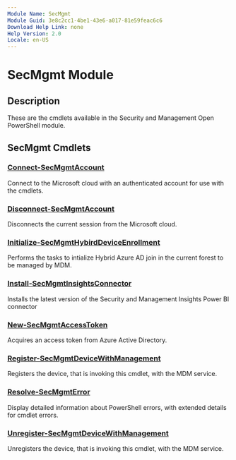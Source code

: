 ```yaml
---
Module Name: SecMgmt
Module Guid: 3e8c2cc1-4be1-43e6-a017-81e59feac6c6
Download Help Link: none
Help Version: 2.0
Locale: en-US
---
```


# SecMgmt Module
## Description
These are the cmdlets available in the Security and Management Open PowerShell module.

## SecMgmt Cmdlets
### [Connect-SecMgmtAccount](Connect-SecMgmtAccount.md)
Connect to the Microsoft cloud with an authenticated account for use with the cmdlets. 

### [Disconnect-SecMgmtAccount](Disconnect-SecMgmtAccount.md)
Disconnects the current session from the Microsoft cloud.

### [Initialize-SecMgmtHybirdDeviceEnrollment](Initialize-SecMgmtHybirdDeviceEnrollment.md)
Performs the tasks to intialize Hybrid Azure AD join in the current forest to be managed by MDM.

### [Install-SecMgmtInsightsConnector](Install-SecMgmtInsightsConnector.md)
Installs the latest version of the Security and Management Insights Power BI connector 

### [New-SecMgmtAccessToken](New-SecMgmtAccessToken.md)
Acquires an access token from Azure Active Directory.

### [Register-SecMgmtDeviceWithManagement](Register-SecMgmtDeviceWithManagement.md)
Registers the device, that is invoking this cmdlet, with the MDM service.

### [Resolve-SecMgmtError](Resolve-SecMgmtError.md)
Display detailed information about PowerShell errors, with extended details for cmdlet errors.

### [Unregister-SecMgmtDeviceWithManagement](Unregister-SecMgmtDeviceWithManagement.md)
Unregisters the device, that is invoking this cmdlet, with the MDM service.
